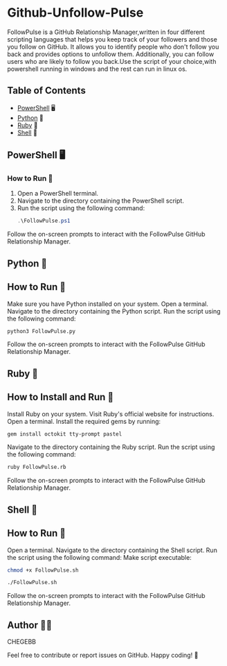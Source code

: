 # Github-Unfollow-Pulse

FollowPulse is a GitHub Relationship Manager,written in four different scripting languages that helps you keep track of your followers and those you follow on GitHub.
It allows you to identify people who don't follow you back and provides options to unfollow them.
Additionally, you can follow users who are likely to follow you back.Use the script of your choice,with powershell running in windows and the rest can run in linux os.

## Table of Contents

- [PowerShell](#powershell) 🖥️
- [Python](#python) 🐍
- [Ruby](#ruby) 💎
- [Shell](#shell) 🐚

## PowerShell 🖥️

### How to Run 🏃

1. Open a PowerShell terminal.
2. Navigate to the directory containing the PowerShell script.
3. Run the script using the following command:
   ```powershell
   .\FollowPulse.ps1
Follow the on-screen prompts to interact with the FollowPulse GitHub Relationship Manager.
## Python 🐍
## How to Run 🏃
Make sure you have Python installed on your system.
Open a terminal.
Navigate to the directory containing the Python script.
Run the script using the following command:
```bash
python3 FollowPulse.py
```
Follow the on-screen prompts to interact with the FollowPulse GitHub Relationship Manager.
## Ruby 💎
## How to Install and Run 🏃
Install Ruby on your system. Visit Ruby's official website for instructions.
Open a terminal.
Install the required gems by running:
```bash
gem install octokit tty-prompt pastel
```
Navigate to the directory containing the Ruby script.
Run the script using the following command:
```bash
ruby FollowPulse.rb
```
Follow the on-screen prompts to interact with the FollowPulse GitHub Relationship Manager.
## Shell 🐚
## How to Run 🏃
Open a terminal.
Navigate to the directory containing the Shell script.
Run the script using the following command:
Make script executable:
```bash
chmod +x FollowPulse.sh
```
```bash
./FollowPulse.sh
```
Follow the on-screen prompts to interact with the FollowPulse GitHub Relationship Manager.
## Author 👨‍💻
CHEGEBB

Feel free to contribute or report issues on GitHub.
Happy coding! 🚀
